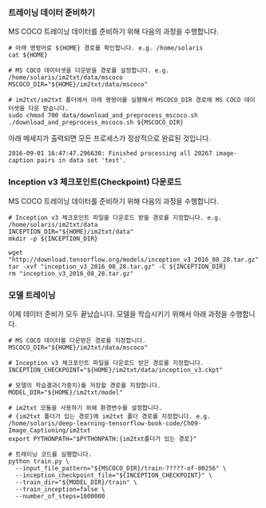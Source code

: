 ### 트레이닝 데이터 준비하기
MS COCO 트레이닝 데이터를 준비하기 위해 다음의 과정을 수행합니다.
```shell
# 아래 명령어로 ${HOME} 경로를 확인합니다. e.g. /home/solaris
cat ${HOME}

# MS COCO 데이터셋을 다운받을 경로를 설정합니다. e.g. /home/solaris/im2txt/data/mscoco
MSCOCO_DIR="${HOME}/im2txt/data/mscoco"

# im2txt/im2txt 폴더에서 아래 명령어를 실행해서 MSCOCO_DIR 경로에 MS COCO 데이터셋을 다운 받습니다.
sudo chmod 700 data/download_and_preprocess_mscoco.sh
./download_and_preprocess_mscoco.sh ${MSCOCO_DIR}
```

아래 메세지가 출력되면 모든 프로세스가 정상적으로 완료된 것입니다.
```shell
2016-09-01 16:47:47.296630: Finished processing all 20267 image-caption pairs in data set 'test'.
```


### Inception v3 체크포인트(Checkpoint) 다운로드
MS COCO 트레이닝 데이터를 준비하기 위해 다음의 과정을 수행합니다.
```shell
# Inception v3 체크포인트 파일을 다운로드 받을 경로를 지정합니다. e.g. /home/solaris/im2txt/data
INCEPTION_DIR="${HOME}/im2txt/data"
mkdir -p ${INCEPTION_DIR}

wget "http://download.tensorflow.org/models/inception_v3_2016_08_28.tar.gz"
tar -xvf "inception_v3_2016_08_28.tar.gz" -C ${INCEPTION_DIR}
rm "inception_v3_2016_08_28.tar.gz"
```

### 모델 트레이닝
이제 데이터 준비가 모두 끝났습니다. 모델을 학습시키기 위해서 아래 과정을 수행합니다.
```shell
# MS COCO 데이터를 다운받은 경로를 지정합니다.
MSCOCO_DIR="${HOME}/im2txt/data/mscoco"

# Inception v3 체크포인트 파일을 다운로드 받은 경로를 지정합니다.
INCEPTION_CHECKPOINT="${HOME}/im2txt/data/inception_v3.ckpt"

# 모델의 학습결과(가중치)를 저장할 경로를 지정합니다.
MODEL_DIR="${HOME}/im2txt/model"

# im2txt 모듈을 사용하기 위해 환경변수를 설정합니다.
# {im2txt 폴더가 있는 경로}에 im2txt 폴더 경로를 지정합니다. e.g. /home/solaris/deep-learning-tensorflow-book-code/Ch09-Image_Captioning/im2txt
export PYTHONPATH="$PYTHONPATH:{im2txt폴더가 있는 경로}"

# 트레이닝 코드를 실행합니다.
python train.py \
  --input_file_pattern="${MSCOCO_DIR}/train-?????-of-00256" \
  --inception_checkpoint_file="${INCEPTION_CHECKPOINT}" \
  --train_dir="${MODEL_DIR}/train" \
  --train_inception=false \
  --number_of_steps=1000000
```
